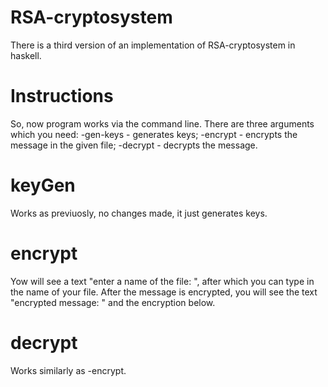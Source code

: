 # RSA-cryptosystem

There is a third version of an implementation of RSA-cryptosystem in haskell. 

# Instructions
So, now program works via the command line. There are three arguments which you need: -gen-keys - generates keys; -encrypt - encrypts the message in the given file; -decrypt - decrypts the message.

# keyGen
Works as previuosly, no changes made, it just generates keys.

# encrypt 
Yow will see a text "enter a name of the file: ", after which you can type in the name of your file. After the message is encrypted, you will see the text "encrypted message: " and the encryption below.

# decrypt
Works similarly as -encrypt.
